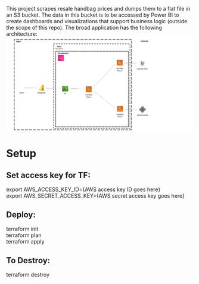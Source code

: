 This project scrapes resale handbag prices and dumps them to a flat file in an S3 bucket. The data in this bucket is to be accessed by Power BI to create dashboards and visualizations that support business logic (outside the scope of this repo). The broad application has the following architecture:\
![architectural diagram](./diagram.png)


# Setup
## Set access key for TF:
export AWS_ACCESS_KEY_ID={AWS access key ID goes here}\
export AWS_SECRET_ACCESS_KEY={AWS secret access key goes here}

## Deploy:
terraform init\
terraform plan\
terraform apply

## To Destroy:
terraform destroy
